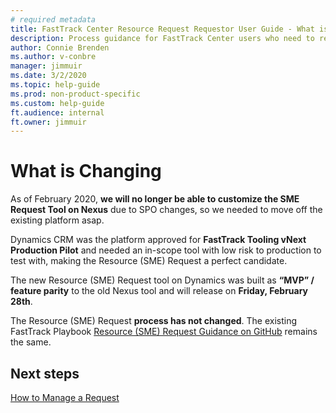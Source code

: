 ```yaml
---
# required metadata
title: FastTrack Center Resource Request Requestor User Guide - What is Changing
description: Process guidance for FastTrack Center users who need to request resources.
author: Connie Brenden
ms.author: v-conbre
manager: jimmuir
ms.date: 3/2/2020
ms.topic: help-guide
ms.prod: non-product-specific
ms.custom: help-guide
ft.audience: internal
ft.owner: jimmuir
---
```

# What is Changing

As of February 2020, **we will no longer be able to customize the SME Request Tool on Nexus** due to SPO changes, so we needed to move off the existing platform asap.

Dynamics CRM was the platform approved for **FastTrack Tooling vNext Production Pilot** and needed an in-scope tool with low risk to production to test with, making the Resource (SME) Request a perfect candidate.

The new Resource (SME) Request tool on Dynamics was built as **“MVP” / feature parity** to the old Nexus tool and will release on **Friday, February 28th**.

The Resource (SME) Request **process has not changed**. The existing FastTrack Playbook [Resource (SME) Request Guidance on GitHub](https://nam06.safelinks.protection.outlook.com/?url=https%3A%2F%2Ffasttrack-docs.microsoft.com%2Fplaybook%2Fresources-fasttrack-subject-matter-experts-resources-guidance.html&data=04%7C01%7Clmoynih%40microsoft.com%7C3d1e0c5f29bb4f6486ff08d7b9a0bd79%7C72f988bf86f141af91ab2d7cd011db47%7C1%7C0%7C637181972369181142%7CUnknown%7CTWFpbGZsb3d8eyJWIjoiMC4wLjAwMDAiLCJQIjoiV2luMzIiLCJBTiI6Ik1haWwiLCJXVCI6Mn0%3D%7C-1&sdata=77U%2FPHblsSot5P6gAe1o8cr1AQYOkuWT3wxwvPX2ml8%3D&reserved=0) remains the same.

## Next steps

[How to Manage a Request](how-to-manage-a-request.md)
